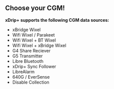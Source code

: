 ## Choose your CGM!

**xDrip+ supports the following CGM data sources:**

* xBridge Wixel
* Wifi Wixel / Parakeet
* Wifi Wixel + BT Wixel
* Wifi Wixel + xBridge Wixel
* G4 Share Reciever
* G5 Transmitter
* Libre Bluetooth
* xDrip+ Sync Follower
* LibreAlarm
* 640G / EverSense
* Disable Collection
